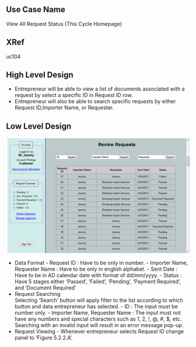 Use Case Name
-------------
 View All Request Status (This Cycle Homepage) 
 
XRef
----
uc104
 
High Level Design
-----------------
* Entrepreneur will be able to view a list of documents associated with a request by select a specific ID in Request ID row.
* Entrepreneur will also be able to search specific requests by either Request ID,Importer Name, or Requester.

Low Level Design
----------------

![Screenshot](images/ds104-ViewAllRequestStatus.png)


* Data Format
      - Request ID : Have to be only in number.
      - Importer Name, Requester Name : Have to be only in english alphabet.
      - Sent Date : Have to be in AD calendar date with format of dd/mm/yyyy.
      - Status : Have 5 stages either ‘Passed’, ‘Failed’, ‘Pending’, ‘Payment Required’, and ‘Document Required’
* Request Searching                                         
   Selecting ‘Search’ button will apply filter to the list according to which button and data entrepreneur has selected.
      - ID : The input must be number only.
      - Importer Name, Requester Name : The input must not have any numbers and special characters such as 1, 2, !, @, #, $, etc.
Searching with an invalid input will result in an error message pop-up.      
* Request Viewing
      - Whenever entrepreneur selects Request ID change panel to ‘Figure 5.2.2.A’.
